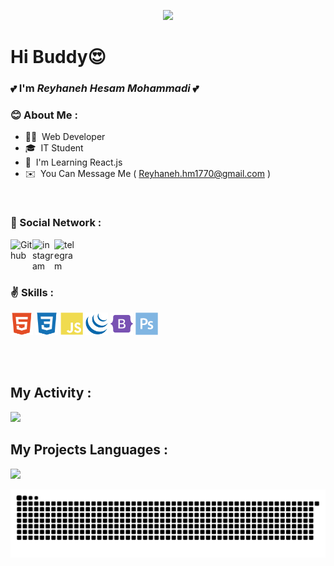 <p align="center">
  <img src="https://camo.githubusercontent.com/07072905c6c17b10d7c34414f0f029e7172f34a26a3d4948d566377cdc493501/68747470733a2f2f63617073756c652d72656e6465722e76657263656c2e6170702f6170693f747970653d776176696e6726636f6c6f723d6772616469656e7426746578743d57656c636f6d65266865696768743d3130302673656374696f6e3d686561646572" />  
</p>

<h1> Hi Buddy😍 </h1> 

<h3> 💕 I'm <b><i>Reyhaneh Hesam Mohammadi</i></b> 💕 </h3>

<h3> 😊&nbsp;About Me : </h3>

- 👩‍💻 &nbsp;Web Developer
- 🎓 &nbsp;IT Student
- 🧠 &nbsp;I'm Learning React.js
- ✉️ &nbsp;You Can Message Me ( Reyhaneh.hm1770@gmail.com )

<br>

### 🔗 Social Network : 
<a href="https://github.com/Reyhaneh-hm" target="_blank"><img class="icon"  width="35px" align="left" alt="Github"  src="https://img.icons8.com/3d-fluency/94/null/github.png" /></a>
<a href="https://instagram.com/reyhaneh.h.m.3?igshid=ZGUzMzM3NWJiOQ==" target="_blank"><img class="icon" align="left" alt="instagram" width="35px" src="https://img.icons8.com/3d-fluency/94/null/instagram-new.png" /></a>
<a href="http://T.me/Reyhaneh1848" target="_blank"><img class="icon" align="left" alt="telegram" width="35px" src="https://img.icons8.com/?size=100&id=k4jADXhS5U1t&format=png" /></a>

<br><br><br>

### ✌ Skills :

<p align="left">
    <a href="https://developer.mozilla.org/en-US/docs/Glossary/HTML5" target="_blank" rel="noreferrer"><img src="https://raw.githubusercontent.com/sabzlearn-ir/sabzlearn-ir/4d2a781931f79c747a132c28eae4ebfbb8eaa7d7/html5-colored.svg" width="36" height="36" alt="HTML5" /></a>
  <a href="https://www.w3.org/TR/CSS/#css" target="_blank" rel="noreferrer"><img src="https://raw.githubusercontent.com/sabzlearn-ir/sabzlearn-ir/4d2a781931f79c747a132c28eae4ebfbb8eaa7d7/css3-colored.svg" width="36" height="36" alt="CSS3" /></a>
  <a href="https://developer.mozilla.org/en-US/docs/Web/JavaScript" target="_blank" rel="noreferrer"><img src="https://raw.githubusercontent.com/sabzlearn-ir/sabzlearn-ir/4d2a781931f79c747a132c28eae4ebfbb8eaa7d7/javascript-colored.svg" width="36" height="36" alt="Javascript" /></a>
<!-- <a href="https://developer.mozilla.org/en-US/docs/Learn/Tools_and_testing/Client-side_JavaScript_frameworks/Vue_getting_started" target="_blank" rel="noreferrer"><img src="" width="36" height="36" alt="Vue.js" /></a> -->
<!--     <a href="https://reactjs.org/" target="_blank" rel="noreferrer"><img src="https://raw.githubusercontent.com/sabzlearn-ir/sabzlearn-ir/4d2a781931f79c747a132c28eae4ebfbb8eaa7d7/react-colored.svg" width="36" height="36" alt="React" /></a> -->
    <a href="https://jquery.com/" target="_blank" rel="noreferrer"><img src="https://raw.githubusercontent.com/sabzlearn-ir/sabzlearn-ir/4d2a781931f79c747a132c28eae4ebfbb8eaa7d7/jquery-colored.svg" width="36" height="36" alt="JQuery" /></a>
    <a href="https://getbootstrap.com/" target="_blank" rel="noreferrer"><img src="https://raw.githubusercontent.com/sabzlearn-ir/sabzlearn-ir/4d2a781931f79c747a132c28eae4ebfbb8eaa7d7/bootstrap-colored.svg" width="36" height="36" alt="Bootstrap" /></a>
<!--     <a href="https://mui.com/" target="_blank" rel="noreferrer"><img src="https://raw.githubusercontent.com/sabzlearn-ir/sabzlearn-ir/4d2a781931f79c747a132c28eae4ebfbb8eaa7d7/materialui-colored.svg" width="36" height="36" alt="Material UI" /></a> -->
<!--     <a href="https://redux.js.org/" target="_blank" rel="noreferrer"><img src="https://raw.githubusercontent.com/sabzlearn-ir/sabzlearn-ir/4d2a781931f79c747a132c28eae4ebfbb8eaa7d7/redux-colored.svg" width="36" height="36" alt="Redux" /></a> -->
<!--     <a href="https://www.mysql.com/" target="_blank" rel="noreferrer"><img src="https://raw.githubusercontent.com/sabzlearn-ir/sabzlearn-ir/4d2a781931f79c747a132c28eae4ebfbb8eaa7d7/mysql-colored.svg" width="36" height="36" alt="MySQL" /></a> -->
<!--     <a href="https://www.mongodb.com/" target="_blank" rel="noreferrer"><img src="https://raw.githubusercontent.com/sabzlearn-ir/sabzlearn-ir/4d2a781931f79c747a132c28eae4ebfbb8eaa7d7/mongodb-colored.svg" width="36" height="36" alt="MongoDB" /></a> -->
    <a href="https://www.adobe.com/uk/products/photoshop.html" target="_blank" rel="noreferrer"><img src="https://raw.githubusercontent.com/sabzlearn-ir/sabzlearn-ir/4d2a781931f79c747a132c28eae4ebfbb8eaa7d7/photoshop-colored.svg" width="36" height="36" alt="Photoshop" /></a>
</p>

<br><br>


## My Activity :
<img src="https://github-readme-stats.vercel.app/api?username=Reyhaneh-hm&show_icons=true&theme=radical" />

<br>

## My Projects Languages :
<img src="https://github-readme-stats.vercel.app/api/top-langs/?username=Reyhaneh-hm&hide_progress=true" />

<br>

<p align="center">
<img align="center" src="https://raw.githubusercontent.com/imrrobat/imrrobat/d1b244e170d2b75fdda3efd499eaaf163f7a617c/images/github-contribution-grid-snake.svg" />
</p>
